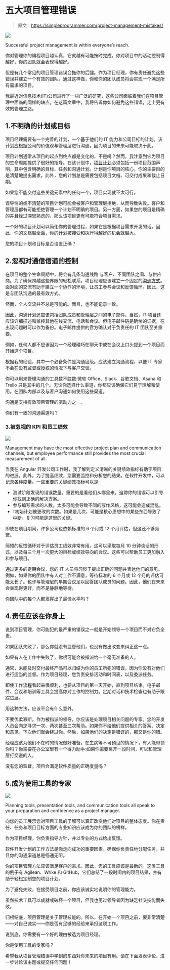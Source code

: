 # 五大项目管理错误

> 原文：<https://simpleprogrammer.com/project-management-mistakes/>

![](img/47fff0f6ef70800bc08b4546011f8940.png)

Successful project management is within everyone’s reach.

你对管理你的编程项目越认真，它就越有可能按时完成。你对项目中的活动控制得越好，你的团队就会表现得越好。

但是有几个常见的项目管理错误会拖你的后腿。作为项目经理，你有责任避免这些错误并建立一个有效的团队。通过这样做，你和你的团队成员将会实现一个满足所有需求的项目。

我最近对信息技术(IT)公司进行了一些广泛的研究，这些公司面临着我们在项目管理中面临的同样的缺点。在这篇文章中，我将告诉你如何避免这些错误，走上更有效的管理之路。

## 1.不明确的计划或目标

项目经理需要有一个完善的计划，一个基于他们的 IT 能力和公司目标的计划。该计划应根据公司的价值观与管理层进行沟通，因为项目的未来可能取决于此。

项目计划通常从项目的起点到终点都是变化的，不是吗？然而，我注意到它为项目的生命周期提供了很好的指导。在该计划中，[项目计划](https://simpleprogrammer.com/product-roadmap-software-development-project/)必须包括一份项目范围声明，其中包含明确的目标、任务和沟通计划。计划是你项目的核心，你的主要目的是清楚地提出需求。此外，您的计划总是需要包括项目文档、可交付成果和截止日期。

如果您不能交付这些关键元素中的任何一个，项目实现就不太可行。

误导性的或不清楚的项目计划可能会被客户和管理层拒绝，从而导致失败。客户和管理层都有可能拒绝管理一个计划不明确的项目。另一方面，如果您的项目是精确的并且经过深思熟虑的，那么该项目更有可能符合项目需求。

一个好的项目计划可以简化你的管理过程，如果它是根据项目需求开发的话。因此，你的文档越全面，你的计划被接受和执行得越好的机会就越大。

您的项目计划和目标是否设置正确？

## 2.忽视对通信信道的控制

在项目的整个生命周期中，将会有几条沟通线路:与客户、不同团队之间、与供应商。为了确保跨越这些界限的轻松联系，项目经理应该建立一个固定的[沟通方式](https://simpleprogrammer.com/developer-communication-skills/)。面对面的交流有助于建立一个协作的环境，让员工参与会议和反馈循环。因此，这是与团队沟通的最有效方式。

然而，个人交流并不总是可能的。而且，也不能记录一致。

因此，沟通计划还应该包括团队成员和管理层之间的电子邮件。当然，IT 项目还应该详细描述和监控其他在线交流、电话和会议。但电子邮件链是确凿的证据，在出现问题时可以作为备份。电子邮件提供的官方确认对于负责任的 IT 团队至关重要。

例如，任何人都不应该因为一个经理碰巧在聊天中或在会议上口头提到一个项目而开始这个项目。

根据我的经验，其中一个必备条件是沟通层级。应该建立沟通流程，以便 IT 专家不会在没有监督或授权的情况下与客户交谈。

你可以用来管理沟通的工具数不胜数:微软 Office、Slack、谷歌文档、Asana 和 Trello 只是其中的几个。无论你选择什么渠道，你都应该确保它们易于理解和使用。在团队内部以及与客户沟通如何使用这些渠道。

沟通是支持有效项目管理的驱动力之一。

你们有一致的沟通渠道吗？

### 3.被忽视的 KPI 和员工绩效

![](img/1b6f72390d9f4ceacac9a6dc4501c354.png)

Management may have the most effective project plan and communication channels, but employee performance still provides the most crucial measurement of all.

当我在 Angular 开发公司工作时，我了解到定义清晰的关键绩效指标有助于项目的进展。此外，为了提高绩效，您需要监控和分析您的结果。在软件开发中，可以记录各种度量。一些重要的关键绩效指标可以是:

*   测试阶段发现的错误数量。重要的是看他们从哪里来。追踪你的错误可以引导你找到正确的解决方案。
*   参与编写需求的人数。太多可能会导致不同的写作风格，这可能会造成混乱。
*   т初始计划被更改的次数。如果是几次，可能是核心思想中的某些东西导致了中断。复习可能是这里的关键。

即使在项目期间，许多公司也依赖标准的 6 个月或 12 个月评估，但这还不够频繁。

简短的反馈循环对于评估员工绩效非常有用。这可以采取每月 10 分钟谈话的形式，以及每三个月一次更大的目标或绩效导向的会议。这些可以帮助员工更加融入和参与项目。

通过更多的定期会议，您的 IT 人员将习惯于提出正确的问题并表达他们的意见。例如，如果你的团队中有人对工作不满意，等待标准的 6 个月或 12 个月的评估可能太长了。也许与管理层的早期会议足以回答团队成员的问题。因此，他们在未来会表现得更好，而不是静静地等待。

你团队中的每个人都发挥出了最佳水平吗？

## 4.责任应该在你身上

说到项目管理，你可能犯的最严重的错误之一就是开始领导一个项目而不对它负全责。

如果团队失败了，那么你就没有监督他们，也没有做出改变来纠正这一点。

如果有人在工作中失败了，你很可能会被指派给一个毫无准备的人。

通常，未能及时交付最终产品可以归结为你的员工所犯的错误，因为你没有对他们进行适当的监督。作为项目经理，您负责安排活动和时间表，以及委派任务。

即使工作流程看起来很顺利，也要从项目的第一天开始，直到项目结束。电子邮件、会议和培训等工具会提高你对工作的控制力。定期对话和技术检查也有助于跟踪进展。

用这种方法，应该不会有什么意外。

不要优柔寡断。作为被指派的领导，你应该是处理项目相关问题的专家。您的开发人员会向您寻求一次、两次甚至三次帮助。如果你不给他们提供相关的答案、决定和意见，下次他们就会绕过你。然后，如果他们的决定是错误的，那又是你的错。

经理应该为他们不在时的情况做好准备。在生病等不可预见的情况下，有人能带领你吗？你需要在办公室里有一个得力助手:如果你需要离开一段时间，可以和管理层打交道的人。

没有您的监督，项目会满足软件质量的正确度量吗？

## 5.成为使用工具的专家

![](img/13c66e6db497c2e4d4beec222bb3155d.png)

Planning tools, presentation tools, and communication tools all speak to your preparation and confidence as a project manager.

向您的员工展示您对项目工具的了解可以真正改变他们对项目的整体态度。你在责任、任务和项目目标方面的专业知识应该成为你的团队的榜样。

作为项目经理，你负责指导方针，并以专业的方式给出反馈。

软件开发计划的工作方法是你走向成功的重要因素。确保你负责任地分配任务，并且你的沟通渠道总是畅通无阻。

你的项目管理方法应该满足客户的需求。因此，您的工具应该是最新的。这类工具的例子有 Agilean、Wrike 和 GitHub，它们总结了一段时间内的项目结果，并有助于轻松定制您的项目计划。

为了避免失败，在接受项目之前，你应该诚实地说明你的管理能力。

虽然技术工具可以成就或破坏一个项目，但我也见过领导者因为缺乏社交技能而失败。

归根结底，项目管理是关于管理技能的。所以，在开始一个项目之前，要非常清楚——对自己诚实——你是否有足够的经验来承担这项工作。

说到底，你需要有一个好的理由被选为项目经理。

你是使用工具的专家吗？

希望我从项目管理错误中学到的东西对你未来的项目有用。请在下面发表评论，进一步讨论该主题或提交任何问题！